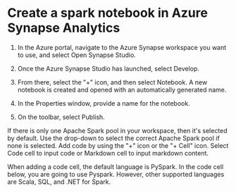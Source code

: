 # Create a spark notebook in Azure Synapse Analytics

1. In the Azure portal, navigate to the Azure Synapse workspace you want to use, and select Open Synapse Studio.

2. Once the Azure Synapse Studio has launched, select Develop.

3. From there, select the "+" icon, and then select Notebook. A new notebook is created and opened with an automatically generated name.

4. In the Properties window, provide a name for the notebook.

5. On the toolbar, select Publish.

If there is only one Apache Spark pool in your workspace, then it's selected by default. Use the drop-down to select the correct Apache Spark pool if none is selected. Add code by using the "+" icon or the "+ Cell" icon. Select Code cell to input code or Markdown cell to input markdown content. 

When adding a code cell, the default language is PySpark. In the code cell below, you are going to use Pyspark. However, other supported languages are Scala, SQL, and .NET for Spark.


